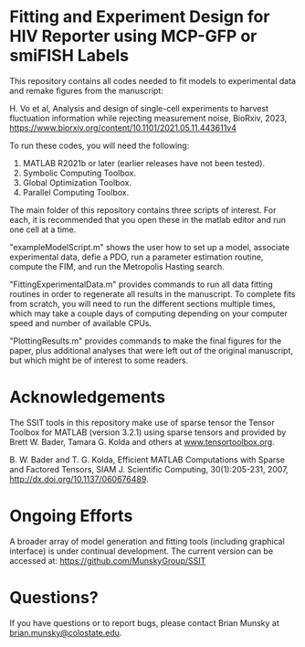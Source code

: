# Fitting and Experiment Design for HIV Reporter using MCP-GFP or smiFISH Labels

This repository contains all codes needed to fit models to experimental data and remake figures from the manuscript:

H. Vo et al, Analysis and design of single-cell experiments to harvest fluctuation information while rejecting measurement noise, BioRxiv, 2023, https://www.biorxiv.org/content/10.1101/2021.05.11.443611v4

To run these codes, you will need the following:
1. MATLAB R2021b or later (earlier releases have not been tested).
2. Symbolic Computing Toolbox.
3. Global Optimization Toolbox.
4. Parallel Computing Toolbox.

The main folder of this repository contains three scripts of interest.  For each, it is recommended that you open these in the matlab editor and run one cell at a time.

"exampleModelScript.m" shows the user how to set up a model, associate experimental data, defie a PDO, run a parameter estimation routine, compute the FIM, and run the Metropolis Hasting search.

"FittingExperimentalData.m" provides commands to run all data fitting routines in order to regenerate all results in the manuscript. To complete fits from scratch, you will need to run the different sections multiple times, which may take a couple days of computing depending on your computer speed and number of available CPUs. 

"PlottingResults.m" provides commands to make the final figures for the paper, plus additional analyses that were left out of the original manuscript, but which might be of interest to some readers.

# Acknowledgements

The SSIT tools in this repository make use of sparse tensor the Tensor Toolbox for MATLAB (version 3.2.1) using sparse tensors and provided by Brett W. Bader, Tamara G. Kolda and others at www.tensortoolbox.org.

B. W. Bader and T. G. Kolda, Efficient MATLAB Computations with Sparse and Factored Tensors, SIAM J. Scientific Computing, 30(1):205-231, 2007, http://dx.doi.org/10.1137/060676489. 

# Ongoing Efforts

A broader array of model generation and fitting tools (including graphical interface) is under continual development. The current version can be accessed at: https://github.com/MunskyGroup/SSIT

# Questions?

If you have questions or to report bugs, please contact Brian Munsky at brian.munsky@colostate.edu.
